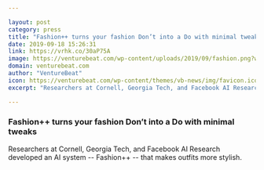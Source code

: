 ```yaml
---

layout: post
category: press
title: "Fashion++ turns your fashion Don’t into a Do with minimal tweaks"
date: 2019-09-18 15:26:31
link: https://vrhk.co/30aP75A
image: https://venturebeat.com/wp-content/uploads/2019/09/fashion.png?w=1200&strip=all
domain: venturebeat.com
author: "VentureBeat"
icon: https://venturebeat.com/wp-content/themes/vb-news/img/favicon.ico
excerpt: "Researchers at Cornell, Georgia Tech, and Facebook AI Research developed an AI system -- Fashion++ -- that makes outfits more stylish."

---
```


### Fashion++ turns your fashion Don’t into a Do with minimal tweaks

Researchers at Cornell, Georgia Tech, and Facebook AI Research developed an AI system -- Fashion++ -- that makes outfits more stylish.